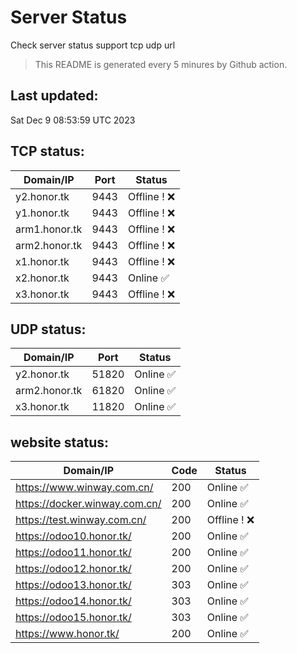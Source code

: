 # Server Status
Check server status support tcp udp url
> This README is generated every 5 minures by Github action.
## Last updated:
Sat Dec  9 08:53:59 UTC 2023
## TCP status: 
|Domain/IP|Port|**Status**|
|--|--|--|
|y2.honor.tk|9443| Offline ! :x:|
|y1.honor.tk|9443| Offline ! :x:|
|arm1.honor.tk|9443| Offline ! :x:|
|arm2.honor.tk|9443| Offline ! :x:|
|x1.honor.tk|9443| Offline ! :x:|
|x2.honor.tk|9443|Online :white_check_mark:|
|x3.honor.tk|9443| Offline ! :x:|
## UDP status: 
|Domain/IP|Port|**Status**|
|--|--|--|
|y2.honor.tk|51820|Online :white_check_mark:|
|arm2.honor.tk|61820|Online :white_check_mark:|
|x3.honor.tk|11820|Online :white_check_mark:|
## website status: 
|Domain/IP|Code|**Status**|
|--|--|--|
|https://www.winway.com.cn/|200|Online :white_check_mark:|
|https://docker.winway.com.cn/|200|Online :white_check_mark:|
|https://test.winway.com.cn/|200| Offline ! :x:|
|https://odoo10.honor.tk/|200|Online :white_check_mark:|
|https://odoo11.honor.tk/|200|Online :white_check_mark:|
|https://odoo12.honor.tk/|200|Online :white_check_mark:|
|https://odoo13.honor.tk/|303|Online :white_check_mark:|
|https://odoo14.honor.tk/|303|Online :white_check_mark:|
|https://odoo15.honor.tk/|303|Online :white_check_mark:|
|https://www.honor.tk/|200|Online :white_check_mark:|
